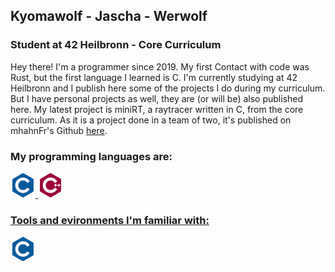 ## Kyomawolf - Jascha - Werwolf
### Student at 42 Heilbronn - Core Curriculum

Hey there! I'm a programmer since 2019. My first Contact with code was Rust, but the first language I learned is C.
I'm currently studying at 42 Heilbronn and I publish here some of the projects I do during my curriculum. But I have personal projects as well, they are (or will be) also published here. My latest project is miniRT, a raytracer written in C, from the core curriculum. As it is a project done in a team of two, it's published on mhahnFr's Github [here](https://github.com/mhahnFr/42cursus-miniRT "miniRT").

### My programming languages are:

<a href="https://en.wikipedia.org/wiki/C_(programming_language)" target="_blank"> <img src="https://raw.githubusercontent.com/devicons/devicon/master/icons/c/c-plain.svg" width="40" height="40"/> <a href="https://en.wikipedia.org/wiki/C%2B%2B" target="_blank"> <img src="https://raw.githubusercontent.com/devicons/devicon/master/icons/cplusplus/cplusplus-plain.svg" width="40" height="40"/> 
  
### Tools and evironments I'm familiar with:
 <a href="https://www.jetbrains.com/clion/" target="_blank"> <img src="https://raw.githubusercontent.com/devicons/devicon/master/icons/c/c-plain.svg" width="40" height="40"/>
<!--
I am currently a Student at 42 Heilbronn. Here you can find some personal projects, as well as some projects from the curriculum I publish.
**kyomawolf/kyomawolf** is a ✨ _special_ ✨ repository because its `README.md` (this file) appears on your GitHub profile.

Here are some ideas to get you started:

- 🔭 I’m currently working on ...
- 🌱 I’m currently learning ...
- 👯 I’m looking to collaborate on ...
- 🤔 I’m looking for help with ...
- 💬 Ask me about ...
- 📫 How to reach me: ...
- 😄 Pronouns: ...
- ⚡ Fun fact: ...
-->

